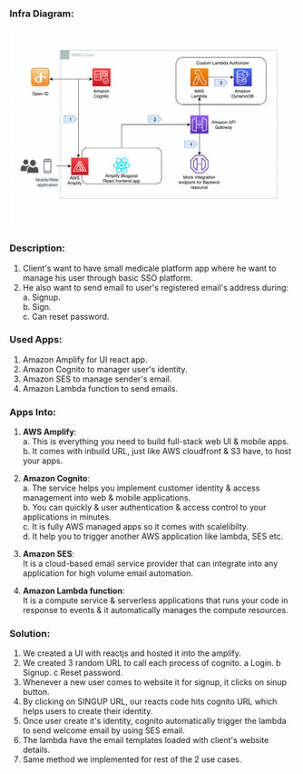 ### Infra Diagram:
![Screenshot](arch.png)

### Description:
1. Client's want to have small medicale platform app where he want to manage his user through basic SSO platform.
2. He also want to send email to user's registered email's address during: <br />
    a. Signup. <br />
    b. Sign. <br />
    c. Can reset password. <br />

### Used Apps:
1. Amazon Amplify for UI react app.
2. Amazon Cognito to manager user's identity.
3. Amazon SES to manage sender's email.
4. Amazon Lambda function to send emails.

### Apps Into:
1. **AWS Amplify**: <br />
                    a. This is everything you need to build full-stack web UI & mobile apps. <br />
                    b. It comes with inbuild URL, just like AWS cloudfront & S3 have, to host your apps. <br />

2. **Amazon Cognito**: <br />
                     a. The service helps you implement customer identity & access management into web & mobile applications. <br />
                     b. You can quickly & user authentication & access control to your applications in minutes. <br />
                     c. It is fully AWS managed apps so it comes with scalelibilty. <br />
                     d. It help you to trigger another AWS application like lambda, SES etc. <br />

3. **Amazon SES**: <br />
                    It is a cloud-based email service provider that can integrate into any application for high volume email automation.

4. **Amazon Lambda function**: <br />
                    It is a compute service & serverless applications that runs your code in response to events & it automatically manages the compute resources.

### Solution:
1. We created a UI with reactjs and hosted it into the amplify.
2. We created 3 random URL to call each process of cognito.
    a Login.
    b Signup.
    c Reset password.
3. Whenever a new user comes to website it for signup, it clicks on sinup button.
4. By clicking on  SINGUP URL, our reacts code hits cognito URL which helps users to create their identity.
5. Once user create it's identity, cognito automatically trigger the lambda to send welcome email by using SES email.
6. The lambda have the email templates loaded with client's website details.
7. Same method we implemented for rest of the 2 use cases.
